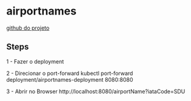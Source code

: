 # airportnames

[github do projeto](https://github.com/ricardomerces/airportnames?tab=readme-ov-file)

## Steps

1 - Fazer o deployment

2 - Direcionar o port-forward
    kubectl port-forward deployment/airportnames-deployment 8080:8080

3 - Abrir no Browser
    http://localhost:8080/airportName?iataCode=SDU
